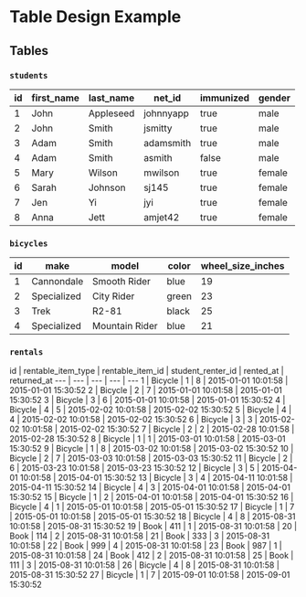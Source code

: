 # Table Design Example

## Tables

### `students`

id | first_name | last_name | net_id | immunized | gender
--- | --- | --- | --- | --- | ---
1 | John | Appleseed | johnnyapp | true | male
2 | John | Smith | jsmitty | true | male
3 | Adam | Smith | adamsmith | true | male
4 | Adam | Smith | asmith | false | male
5 | Mary | Wilson | mwilson | true | female
6 | Sarah | Johnson | sj145 | true | female
7 | Jen | Yi | jyi | true | female
8 | Anna | Jett | amjet42 | true | female

### `bicycles`

id | make | model | color | wheel_size_inches
--- | --- | --- | --- | ---
1 | Cannondale  | Smooth Rider  | blue | 19
2 | Specialized | City Rider    | green  | 23
3 | Trek        | R2-81         | black | 25
4 | Specialized | Mountain Rider | blue | 21

### `rentals`

id | rentable_item_type | rentable_item_id | student_renter_id | rented_at | returned_at
--- | --- | --- | --- | ---
1  | Bicycle | 1 | 8 | 2015-01-01 10:01:58 | 2015-01-01 15:30:52
2  | Bicycle | 2 | 7 | 2015-01-01 10:01:58 | 2015-01-01 15:30:52
3  | Bicycle | 3 | 6 | 2015-01-01 10:01:58 | 2015-01-01 15:30:52
4  | Bicycle | 4 | 5 | 2015-02-02 10:01:58 | 2015-02-02 15:30:52
5  | Bicycle | 4 | 4 | 2015-02-02 10:01:58 | 2015-02-02 15:30:52
6  | Bicycle | 3 | 3 | 2015-02-02 10:01:58 | 2015-02-02 15:30:52
7  | Bicycle | 2 | 2 | 2015-02-28 10:01:58 | 2015-02-28 15:30:52
8  | Bicycle | 1 | 1 | 2015-03-01 10:01:58 | 2015-03-01 15:30:52
9  | Bicycle | 1 | 8 | 2015-03-02 10:01:58 | 2015-03-02 15:30:52
10 | Bicycle | 2 | 7 | 2015-03-03 10:01:58 | 2015-03-03 15:30:52
11 | Bicycle | 2 | 6 | 2015-03-23 10:01:58 | 2015-03-23 15:30:52
12 | Bicycle | 3 | 5 | 2015-04-01 10:01:58 | 2015-04-01 15:30:52
13 | Bicycle | 3 | 4 | 2015-04-11 10:01:58 | 2015-04-11 15:30:52
14 | Bicycle | 4 | 3 | 2015-04-01 10:01:58 | 2015-04-01 15:30:52
15 | Bicycle | 1 | 2 | 2015-04-01 10:01:58 | 2015-04-01 15:30:52
16 | Bicycle | 4 | 1 | 2015-05-01 10:01:58 | 2015-05-01 15:30:52
17 | Bicycle | 1 | 7 | 2015-05-01 10:01:58 | 2015-05-01 15:30:52
18 | Bicycle | 4 | 8 | 2015-08-31 10:01:58 | 2015-08-31 15:30:52
19 | Book | 411 | 1 | 2015-08-31 10:01:58 |
20 | Book | 114 | 2 | 2015-08-31 10:01:58 |
21 | Book | 333 | 3 | 2015-08-31 10:01:58 |
22 | Book | 999 | 4 | 2015-08-31 10:01:58 |
23 | Book | 987 | 1 | 2015-08-31 10:01:58 |
24 | Book | 412 | 2 | 2015-08-31 10:01:58 |
25 | Book | 111 | 3 | 2015-08-31 10:01:58 |
26 | Bicycle | 4 | 8 | 2015-08-31 10:01:58 | 2015-08-31 15:30:52
27 | Bicycle | 1 | 7 | 2015-09-01 10:01:58 | 2015-09-01 15:30:52
